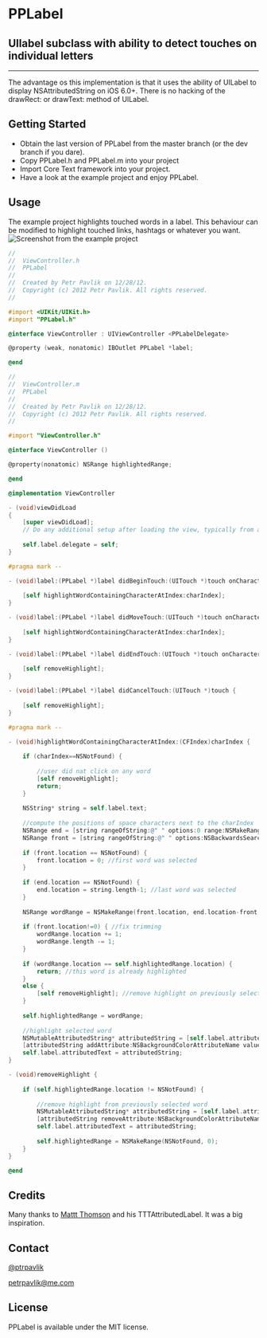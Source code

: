 # PPLabel
## UIlabel subclass with ability to detect touches on individual letters
---
The advantage os this implementation is that it uses the ability of UILabel to display NSAttributedString on iOS 6.0+. There is no hacking of the drawRect: or drawText: method of UILabel.

## Getting Started

- Obtain the last version of PPLabel from the master branch (or the dev branch if you dare).
- Copy PPLabel.h and PPLabel.m into your project
- Import Core Text framework into your project.
- Have a look at the example project and enjoy PPLabel.

## Usage

The example project highlights touched words in a label. This behaviour can be modified to highlight touched links, hashtags or whatever you want.
![Screenshot from the example project](https://dl.dropbox.com/u/4175299/PPLabel.png)

``` objective-c
//
//  ViewController.h
//  PPLabel
//
//  Created by Petr Pavlik on 12/28/12.
//  Copyright (c) 2012 Petr Pavlik. All rights reserved.
//

#import <UIKit/UIKit.h>
#import "PPLabel.h"

@interface ViewController : UIViewController <PPLabelDelegate>

@property (weak, nonatomic) IBOutlet PPLabel *label;

@end
```

``` objective-c
//
//  ViewController.m
//  PPLabel
//
//  Created by Petr Pavlik on 12/28/12.
//  Copyright (c) 2012 Petr Pavlik. All rights reserved.
//

#import "ViewController.h"

@interface ViewController ()

@property(nonatomic) NSRange highlightedRange;

@end

@implementation ViewController

- (void)viewDidLoad
{
    [super viewDidLoad];
	// Do any additional setup after loading the view, typically from a nib.
    
    self.label.delegate = self;
}

#pragma mark --

- (void)label:(PPLabel *)label didBeginTouch:(UITouch *)touch onCharacterAtIndex:(CFIndex)charIndex {
    
    [self highlightWordContainingCharacterAtIndex:charIndex];
}

- (void)label:(PPLabel *)label didMoveTouch:(UITouch *)touch onCharacterAtIndex:(CFIndex)charIndex {
    
    [self highlightWordContainingCharacterAtIndex:charIndex];
}

- (void)label:(PPLabel *)label didEndTouch:(UITouch *)touch onCharacterAtIndex:(CFIndex)charIndex {
    
    [self removeHighlight];
}

- (void)label:(PPLabel *)label didCancelTouch:(UITouch *)touch {
    
    [self removeHighlight];
}

#pragma mark --

- (void)highlightWordContainingCharacterAtIndex:(CFIndex)charIndex {
    
    if (charIndex==NSNotFound) {
        
        //user did nat click on any word
        [self removeHighlight];
        return;
    }
    
    NSString* string = self.label.text;
    
    //compute the positions of space characters next to the charIndex
    NSRange end = [string rangeOfString:@" " options:0 range:NSMakeRange(charIndex, string.length - charIndex)];
    NSRange front = [string rangeOfString:@" " options:NSBackwardsSearch range:NSMakeRange(0, charIndex)];
    
    if (front.location == NSNotFound) {
        front.location = 0; //first word was selected
    }
    
    if (end.location == NSNotFound) {
        end.location = string.length-1; //last word was selected
    }
    
    NSRange wordRange = NSMakeRange(front.location, end.location-front.location);
    
    if (front.location!=0) { //fix trimming
        wordRange.location += 1;
        wordRange.length -= 1;
    }
    
    if (wordRange.location == self.highlightedRange.location) {
        return; //this word is already highlighted
    }
    else {
        [self removeHighlight]; //remove highlight on previously selected word
    }
    
    self.highlightedRange = wordRange;
    
    //highlight selected word
    NSMutableAttributedString* attributedString = [self.label.attributedText mutableCopy];
    [attributedString addAttribute:NSBackgroundColorAttributeName value:[UIColor redColor] range:wordRange];
    self.label.attributedText = attributedString;
}

- (void)removeHighlight {
    
    if (self.highlightedRange.location != NSNotFound) {
        
        //remove highlight from previously selected word
        NSMutableAttributedString* attributedString = [self.label.attributedText mutableCopy];
        [attributedString removeAttribute:NSBackgroundColorAttributeName range:self.highlightedRange];
        self.label.attributedText = attributedString;
        
        self.highlightedRange = NSMakeRange(NSNotFound, 0);
    }
}

@end
```

## Credits
Many thanks to [Mattt Thomson](http://github.com/mattt) and his TTTAttributedLabel. It was a big inspiration.

## Contact
[@ptrpavlik](https://twitter.com/ptrpavlik)

petrpavlik@me.com

## License
PPLabel is available under the MIT license.

